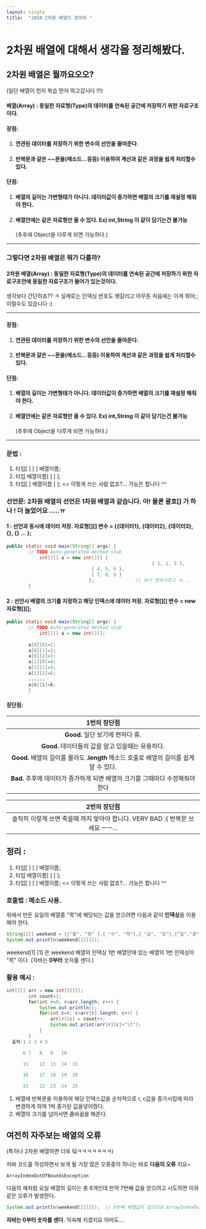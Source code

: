 ```yaml
---
layout: single
title:  "JAVA 2차원 배열의 정의와 "
---
```


# 2차원 배열에 대해서 생각을 정리해봤다.



## 2차원 배열은 뭘까요오오?







(일단 배열이 먼지 복습 먼저 하고갑시다 !!!)









#### 배열(Array) : 동일한 자료형(Type)의 데이터를 연속된 공간에 저장하기 위한 **자료구조이다.**



#### 장점:

1. #### 연관된 데이터를 저장하기 위한 변수의 선언을 줄여준다.

2. #### 반복문과 같은 ~~문을(메소드...등등) 이용하여 계산과 같은 과정을 쉽게 처리할수 있다. 



#### 단점:

1. #### 배열의 길이는 가변형태가 아니다. 데이터값이 증가하면 배열의 크기를 재설정 해줘야 한다.

2. #### 배열안에는 같은 자료형만 올 수 있다. Ex) int,String 이 같이 담기는건 불가능 

   (추후에 Object을 다루게 되면 가능하다.)







---



### 그렇다면 2차원 배열은 뭐가 다를까?

 

#### 2차원 배열(Array) : 동일한 자료형(Type)의 데이터를 연속된 공간에 저장하기 위한 자료구조안에 동일한 자료구조가 들어가 있는것이다. 



생각보다 간단하죠?? ㅋ 실제로는 인덱싱 번호도 헷갈리고 아무튼 처음에는 이게 뭐야;; 이럴수도 있습니다 :)



---







#### 장점:

1. #### 연관된 데이터를 저장하기 위한 변수의 선언을 줄여준다.

2. #### 반복문과 같은 ~~문을(메소드...등등) 이용하여 계산과 같은 과정을 쉽게 처리할수 있다. 



#### 단점:

1. #### 배열의 길이는 가변형태가 아니다. 데이터값이 증가하면 배열의 크기를 재설정 해줘야 한다.

2. #### 배열안에는 같은 자료형만 올 수 있다. Ex) int,String 이 같이 담기는건 불가능 

   (추후에 Object을 다루게 되면 가능하다.)







---

### 문법 : 

1. 타입[ ] [ ] 배열이름;
2. 타입 배열이름[ ] [ ];
3. 타입[ ] 배열이름 [ ];   <= 이렇게 쓰는 사람 없죠?... 가능은 합니다 ^^







### 선언문:   2차원 배열의 선언은 1차원 배열과 같습니다. 아! 물론 괄호[] 가 하나 !  더 늘었어요 .....ㅠ

#### 1 : 선언과 동시에 데이터 저장.   **자료형[][] 변수 = {{데이터1}, {데이터2}, {데이터3}, {}, {} ... };**

```java
public static void main(String[] args) {
		// TODO Auto-generated method stub
			int[][] a = new int[][] { 
        											 { 1, 2, 3 },
                               { 4, 5, 6 }, 
                               { 7, 8, 9 } 
                              };               // 보기 편하시라고 ㅎ...
	    }
```



#### 2 : 선언시 배열의 크기를 지정하고 해당 인덱스에 데이터 저장. **자료형[][] 변수 = new 자료형[][];** 

```java
public static void main(String[] args) {
		// TODO Auto-generated method stub
			int[][] a = new int[][];
  	
  		a[0][0]=1;
  		a[0][1]=2;
  		a[0][2]=3;
  		a[1][0]=4;
  		a[1][1]=5;
  		a[1][2]=6;
  		......
  		a[n][i]=k;      
	    }
```





#### 장단점:

|                         1번의 장단점                         |
| :----------------------------------------------------------: |
|              **Good.**  일단 보기에 편하다 휴.               |
|      **Good.** 데이터들의 값을 알고 있을때는 유용하다.       |
| **Good.** 배열의 길이를 몰라도 **.length** 메소드 호출로 배열의 길이를 쉽게 알 수 있다. |
| **Bad.** 추후에 데이터가 증가하게 되면 배열의 크기를 그때마다 수정해줘야 한다 |



|                         2번의 장단점                         |
| :----------------------------------------------------------: |
| 솔직히 이렇게 쓰면 죽을때 까지 맞아야 합니다. VERY BAD :(  반복문 쓰세요 ㅡㅡ... |



## 정리 : 

1. 타입[ ] [ ] 배열이름;
2. 타입 배열이름[ ] [ ];
3. 타입[ ] [ ] 배열이름;   <= 이렇게 쓰는 사람 없죠?... 가능은 합니다 ^^



### 호출법 :  메소드 사용.  

위에서 만든 요일의 배열중 "목"에 해당되는 값을 얻으려면 다음과 같이 **인덱싱**을 이용해야 한다.

```java
String[][] weekend = {{"월", "화" },{ "수", "목"},{ "금", "토"},{"일","끝"}};
System.out.println(weekend[1][1]);
```

weekend[1] [1]  은 weekend 배열의 인덱싱 1번 배열안에 있는 배열의 1번 인덱싱이 "목" 이다.  (자바는 **0부터** 숫자를 센다.)





### 활용 예시 :  

```java
int[][] arr = new int[5][5];
		int count=1;
		for(int r=0; r<arr.length; r++) {
			System.out.println();
			for(int c=0; c<arr[r].length; c++) {
				arr[r][c] = count++;
				System.out.print(arr[r][c]+"\t");
			}
		}
  출력:1 2 3 4 5	

      6	7	8	9	10	

      11	12	13	14	15	

      16	17	18	19	20	

      21	22	23	24	25
```



1. 배열에 반복문을 이용하여 해당 인덱스값을 순차적으로 r, c값을 증가시킴에 따라 변경하게 하여 1씩 증가된 값을넣어줬다.
2. 배열의 크기를 넘어서면 줄바꿈을 해준다.













## 여전히 자주보는 배열의 오류

(특히나 2차원 배열하면 더욱 덬ㅋㅋㅋㅋㅋㅋㅋ)

자바 코드를 작성하면서 보게 될 가장 많은 오류중의 하나는 바로 **다음의 오류** 지요~

```no-highlight
ArrayIndexOutOfBoundsException
```

다음의 예처럼 요일 배열의 길이는 총 6개인데 만약 7번째 값을 얻으려고 시도하면 이와 같은 오류가 발생한다.

```java
System.out.println(weekend[2][2]);  // 8번째 배열값이 없으므로 ArrayIndexOutOfBoundsException 오류가 발생한다.
```

**자바는 0부터 숫자를 센다.** 익숙해 지겠지요 아마도....
